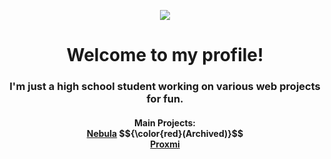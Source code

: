 <p align="center"><img src="https://github.com/nurology1/profile-readme/blob/main/profile256.png"></p>

<div align="center">
  <h1>Welcome to my profile!</h1>
  <h3>I'm just a high school student working on various web projects for fun.</h3>

  <h4>
    Main Projects: <br> 
    <a href="https://github.com/nurology1/Nebula">Nebula</a> $${\color{red}(Archived)}$$ <br> 
    <a href="https://github.com/nurology1/Proxmi">Proxmi</a>
  </h4>
</div>
